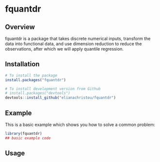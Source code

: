 
<!-- README.md is generated from README.Rmd. Please edit that file -->

# fquantdr

<!-- badges: start -->
<!-- badges: end -->

## Overview

fquantdr is a package that takes discrete numerical inputs, transform
the data into functional data, and use dimension reduction to reduce the
observations, after which we will apply quantile regression.

## Installation

<!-- You can install the development version of fquantdr from -->
<!-- [GitHub](https://github.com/fquantdr) with: -->

``` r
# To install the package 
install.packages("fquantdr")

# To install development version from Github
# install.packages("devtools")
devtools::install_github("elianachristou/fquantdr")
```

## Example

This is a basic example which shows you how to solve a common problem:

``` r
library(fquantdr)
## basic example code
```

<!-- You'll still need to render `README.Rmd` regularly, to keep `README.md` up-to-date. `devtools::build_readme()` is handy for this.
&#10;You can also embed plots, for example:
&#10;<img src="man/figures/README-pressure-1.png" width="100%" />
&#10;In that case, don't forget to commit and push the resulting figure files, so they display on GitHub and CRAN. -->

## Usage

<!-- Include ADHD applications? -->
